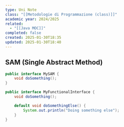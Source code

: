 ```yaml
---
type: Uni Note
class: "[[Metodologie di Programmazione (class)]]"
academic year: 2024/2025
related:
  - "[[Java MOC]]"
completed: false
created: 2025-01-30T18:35
updated: 2025-01-30T18:40
---
```

## SAM (Single Abstract Method)


```java
public interface MySAM {     
	void doSomething();
}
```

```java
public interface MyFunctionalInterface {
    void doSomething();

    default void doSomethingElse() {
        System.out.println("Doing something else");
    }
}
```